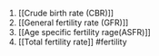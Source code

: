 1. [[Crude birth rate (CBR)]]  
2. [[General fertility rate (GFR)]] 
3. [[Age specific fertility rage(ASFR)]] 
4. [[Total fertility rate]] 
#fertility